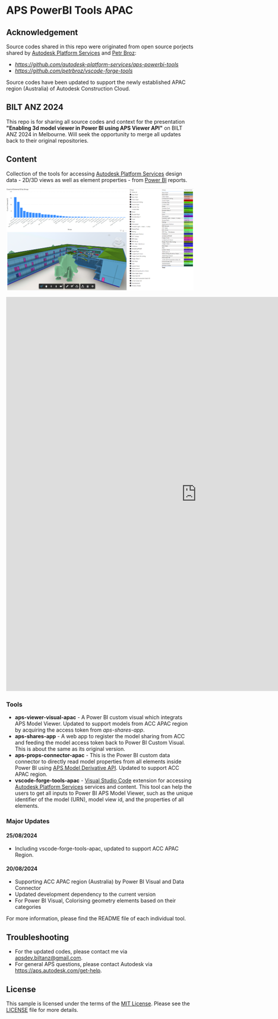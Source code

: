 # APS PowerBI Tools APAC

## Acknowledgement
Source codes shared in this repo were originated from open source porjects shared by [Autodesk Platform Services](https://github.com/autodesk-platform-services) and [Petr Broz](https://github.com/petrbroz):
- _https://github.com/autodesk-platform-services/aps-powerbi-tools_
- _https://github.com/petrbroz/vscode-forge-tools_

Source codes have been updated to support the newly established APAC region (Australia) of Autodesk Construction Cloud.

## BILT ANZ 2024
This repo is for sharing all source codes and context for the presentation **"Enabling 3d model viewer in Power BI using APS Viewer API"** on BILT ANZ 2024 in Melbourne. Will seek the opportunity to merge all updates back to their original repositories.


## Content

Collection of the tools for accessing [Autodesk Platform Services](https://aps.autodesk.com) design data - 2D/3D views as well as element properties - from [Power BI](https://powerbi.com) reports.

![Screenshot](./screenshot.png)

<iframe title="BILT_ANZ_2024_APS-Viewer-Demo" width="1024" height="1060" src="https://app.powerbi.com/view?r=eyJrIjoiNDE5NDViMjctZGUzYS00NDgyLTg1MGEtMTIyOTFiYzEzNGQwIiwidCI6ImJkMTNhZjA1LTE4YWEtNDQ2My1hMjhkLWVkYmNiMjdmMWUwMiJ9" frameborder="0" allowFullScreen="true"></iframe>

### Tools

- **aps-viewer-visual-apac** - A Power BI custom visual which integrats APS Model Viewer. Updated to support models from ACC APAC region by acquiring the access token from _aps-shares-app_.
- **aps-shares-app** - A web app to register the model sharing from ACC and feeding the model access token back to Power BI Custom Visual. This is about the same as its original version.
- **aps-props-connector-apac** - This is the Power BI custom data connector to directly read model properties from all elements inside Power BI using [APS Model Derivative API](https://aps.autodesk.com/developer/overview/model-derivative-api). Updated to support ACC APAC region.
- **vscode-forge-tools-apac** - [Visual Studio Code](https://code.visualstudio.com) extension for accessing [Autodesk Platform Services](https://aps.autodesk.com) services and content. This tool can help the users to get all inputs to Power BI APS Model Viewer, such as the unique identifier of the model (URN), model view id, and the properties of all elements.

### Major Updates

#### 25/08/2024
- Including vscode-forge-tools-apac, updated to support ACC APAC Region.

#### 20/08/2024
- Supporting ACC APAC region (Australia) by Power BI Visual and Data Connector
- Updated development dependency to the current version
- For Power BI Visual, Colorising geometry elements based on their categories

For more information, please find the README file of each individual tool.

## Troubleshooting

- For the updated codes, please contact me via apsdev.biltanz@gmail.com.
- For general APS questions, please contact Autodesk via https://aps.autodesk.com/get-help.

## License

This sample is licensed under the terms of the [MIT License](http://opensource.org/licenses/MIT). Please see the [LICENSE](LICENSE) file for more details.
